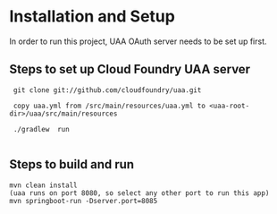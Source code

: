 # Installation and Setup  
In order to run this project, UAA OAuth server needs to be set up first. 

## Steps to set up Cloud Foundry UAA server
```
 git clone git://github.com/cloudfoundry/uaa.git  
 
 copy uaa.yml from /src/main/resources/uaa.yml to <uaa-root-dir>/uaa/src/main/resources  
  
 ./gradlew  run
 
 ```

## Steps to build and run  
```
mvn clean install
(uaa runs on port 8080, so select any other port to run this app)
mvn springboot-run -Dserver.port=8085  
```
